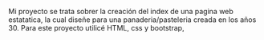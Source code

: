 Mi proyecto se trata sobrer la creación del index de una pagina web estatatica, la cual diseñe para una panaderia/pasteleria creada en los años 30.
Para este proyecto utilicé HTML, css y bootstrap,
